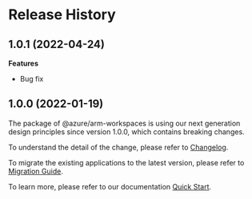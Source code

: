 # Release History

## 1.0.1 (2022-04-24)

**Features**

  - Bug fix
    
## 1.0.0 (2022-01-19)

The package of @azure/arm-workspaces is using our next generation design principles since version 1.0.0, which contains breaking changes.

To understand the detail of the change, please refer to [Changelog](https://aka.ms/js-track2-changelog).

To migrate the existing applications to the latest version, please refer to [Migration Guide](https://aka.ms/js-track2-migration-guide).

To learn more, please refer to our documentation [Quick Start](https://aka.ms/js-track2-quickstart).
